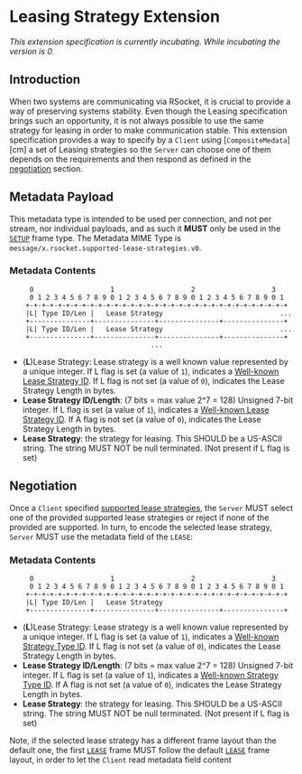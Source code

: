 # Leasing Strategy Extension

_This extension specification is currently incubating.  While incubating the version is 0._

## Introduction
When two systems are communicating via RSocket, it is crucial to provide a way of preserving systems stability. Even though the Leasing specification brings such an opportunity, it is not always possible to use the same strategy for leasing in order to make communication stable.  This extension specification provides a way to specify by a `Client` using [`CompositeMedata`][cm] a set of Leasing strategies so the `Server` can choose one of them depends on the requirements and then respond as defined in the [negotiation](#negotiation) section.

## Metadata Payload
This metadata type is intended to be used per connection, and not per stream, nor individual payloads, and as such it **MUST** only be used in the [`SETUP`][sf] frame type.  The Metadata MIME Type is `message/x.rsocket.supported-lease-strategies.v0`.

[sf]: ../../Protocol.md#frame-setup

### Metadata Contents
```
     0                   1                   2                   3
     0 1 2 3 4 5 6 7 8 9 0 1 2 3 4 5 6 7 8 9 0 1 2 3 4 5 6 7 8 9 0 1
    +-+-+-+-+-+-+-+-+-+-+-+-+-+-+-+-+-+-+-+-+-+-+-+-+-+-+-+-+-+-+-+-+
    |L| Type ID/Len |   Lease Strategy                             ...
    +---------------+---------------+---------------+---------------+
    |L| Type ID/Len |   Lease Strategy                             ...
    +---------------+---------------+---------------+---------------+
                                   ...
```

* (**L**)Lease Strategy: Lease strategy is a well known value represented by a unique integer.  If L flag is set (a value of `1`), indicates a [Well-known Lease Strategy ID][wk].  If L flag is not set (a value of `0`), indicates the Lease Strategy Length in bytes.
* **Lease Strategy ID/Length**: (7 bits = max value 2^7 = 128) Unsigned 7-bit integer.  If L flag is set (a value of `1`), indicates a [Well-known Lease Strategy ID][wk].  If A flag is not set (a value of `0`), indicates the Lease Strategy Length in bytes.
* **Lease Strategy**: the strategy for leasing. This SHOULD be a US-ASCII string.  The string MUST NOT be null terminated.  (Not present if L flag is set)

[wk]: WellKnownLeaseStrategies.md


## Negotiation

Once a `Client` specified [supported lease strategies](#metadata-payload), the `Server` MUST select one of the provided supported lease strategies or reject if none of the provided are supported.  In turn, to encode the selected lease strategy, `Server` MUST use the metadata field of the `LEASE`:

### Metadata Contents
```
     0                   1                   2                   3
     0 1 2 3 4 5 6 7 8 9 0 1 2 3 4 5 6 7 8 9 0 1 2 3 4 5 6 7 8 9 0 1
    +-+-+-+-+-+-+-+-+-+-+-+-+-+-+-+-+-+-+-+-+-+-+-+-+-+-+-+-+-+-+-+-+
    |L| Type ID/Len |   Lease Strategy                                  
    +---------------+---------------+---------------+---------------+
```

* (**L**)Lease Strategy: Lease strategy is a well known value represented by a unique integer.  If L flag is set (a value of `1`), indicates a [Well-known Strategy Type ID][wk].  If L flag is not set (a value of `0`), indicates the Lease Strategy Length in bytes.
* **Lease Strategy ID/Length**: (7 bits = max value 2^7 = 128) Unsigned 7-bit integer.  If L flag is set (a value of `1`), indicates a [Well-known Strategy Type ID][wk].  If A flag is not set (a value of `0`), indicates the Lease Strategy Length in bytes.
* **Lease Strategy**: the strategy for leasing. This SHOULD be a US-ASCII string.  The string MUST NOT be null terminated.  (Not present if L flag is set)

[wk]: WellKnownLeaseStrategies.md

Note, if the selected lease strategy has a different frame layout than the default one, the first [`LEASE`][lf] frame MUST follow the default [`LEASE`][lf] frame layout, in order to let the `Client` read metadata field content 


[lf]: ../../Protocol.md#frame-lease